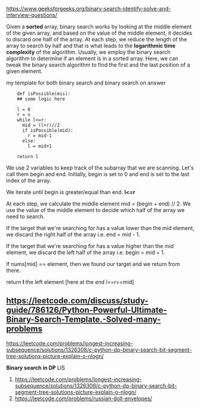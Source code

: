 https://www.geeksforgeeks.org/binary-search-identify-solve-and-interview-questions/

Given a **sorted** array, binary search works by looking at the middle element of the given array, and based on the value of the middle element, it decides to discard one half of the array. At each step, we reduce the length of the array to search by half and that is what leads to the **logarithmic time complexity** of the algorithm. Usually, we employ the binary search algorithm to determine if an element is in a sorted array. Here, we can tweak the binary search algorithm to find the first and the last position of a given element.


my template for both binary search and binary search on answer
```
    def isPossible(mis):
    ## some logic here 

    l = 0
    r = n
    while l<=r:
      mid = (l+r)//2
      if isPossible(mid):
        r = mid-1
      else:
        l = mid+1
    
    return l
```
We use 2 variables to keep track of the subarray that we are scanning. Let's call them begin and end. Initially, begin is set to 0 and end is set to the last index of the array.


We iterate until begin is greater/equal than end. **l<=r**


At each step, we calculate the middle element mid = (begin + end) // 2. We use the value of the middle element to decide which half of the array we need to search.


If the target that we're searching for has a value lower than the mid element, we discard the right half of the array i.e. end = mid - 1.


If the target that we're searching for has a value higher than the mid element, we discard the left half of the array i.e. begin = mid + 1.


If nums[mid] == element, then we found our target and we return from there.


return  **l** the left element [here at the end l==r==mid]


## https://leetcode.com/discuss/study-guide/786126/Python-Powerful-Ultimate-Binary-Search-Template.-Solved-many-problems


https://leetcode.com/problems/longest-increasing-subsequence/solutions/1326308/c-python-dp-binary-search-bit-segment-tree-solutions-picture-explain-o-nlogn/


**Binary search in DP** LIS 
1. https://leetcode.com/problems/longest-increasing-subsequence/solutions/1326308/c-python-dp-binary-search-bit-segment-tree-solutions-picture-explain-o-nlogn/
2.  https://leetcode.com/problems/russian-doll-envelopes/

